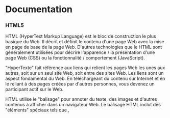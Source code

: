 # Documentation


### HTML5

HTML (HyperText Markup Language) est le bloc de construction le plus basique du Web. Il décrit et définit le contenu d'une page Web avec la mise en page de base de la page Web. D'autres technologies que le HTML sont généralement utilisées pour décrire l'apparence / la présentation d'une page Web (CSS) ou la fonctionnalité / comportement (JavaScript).

"HyperTexte" fait référence aux liens qui relient les pages Web les unes aux autres, soit sur un seul site Web, soit entre des sites Web. Les liens sont un aspect fondamental du Web. En téléchargeant du contenu sur Internet et en le reliant à des pages créées par d'autres personnes, vous devenez un participant actif sur le Web.

HTML utilise le "balisage" pour annoter du texte, des images et d'autres contenus à afficher dans un navigateur Web. Le balisage HTML inclut des "éléments" spéciaux tels que <head>, <title>, <body>, <entête>, <footer>, <article>, <section>, <p>, <div>, <span>, < img>, <aside>, <audio>, <canvas>, <datalist>, <détails>, <embed>, <nav>, <sortie>, <progression>, <vidéo> et bien d'autres.

Les balises HTML sont insensibles à la casse. Autrement dit, ils peuvent être écrits en majuscules, en minuscules ou en mélange. Exemple La balise <title> peut être écrite comme <Title>, <TITLE> ou de toute autre manière.

### CSS3
(CSS) Cascading Style Sheets est un langage de feuille de style utilisé pour décrire la présentation d'un document écrit dans un langage de balisage comme HTML. Il s'agit d'une technologie de base du World Wide Web, aux côtés de HTML et JavaScript.
CSS3 est la dernière évolution du langage Cascading Style Sheets et vise à étendre CSS2.1. Il apporte beaucoup de nouveautés tant attendues, comme des coins arrondis, des ombres, des dégradés, des transitions ou des animations, ainsi que de nouvelles mises en page comme des multi-colonnes, des boîtes flexibles ou des mises en réseau. Les parties expérimentales sont préfixées par le fournisseur et doivent être évitées dans les environnements de production, ou utilisées avec une extrême prudence car leur syntaxe et leur sémantique peuvent changer à l'avenir.

* structure
* Selecteur (div, .nomDiv, .#id)
* Proprieté (ex. color)
* Attribut (ex. red)

Voici la structure minimale d'une page HTML:
```html
<!DOCTYPE html>
  <html>
    <head>
      <meta charset="utf-8">
      <title>HTML basics</title>
    </head>
    <body>
    </body>
  </html>
```

```html
<!-- mainList = Block -->
<!-- --xmas = Modifier -->
<ul class="mainList mainList--xmas">
  <!-- __item = Element -->
  <li class="mainList__item">
    <!-- __itemLink = Element -->
    <a class="mainList__itemLink mainList__itemLink--isActive" href="/home">Home</a>
  </li>
  <!-- __item = Element -->
  <li class="mainList__item">
    <!-- __itemLink = Element -->
    <a class="mainList__itemLink" href="/home">About</a>
  </li>
  <!-- __item = Element -->
  <li class="mainList__item">
    <!-- __itemLink = Element -->
    <a class="mainList__itemLink" href="/home">Works</a>
  </li>
</ul>
```
### SCSS/SASS

* SCSS

  * Possibilité d'embriquer les selecteurs pour respecter le niveau de hiérarchie
  * Création de conditions, boucles et mixins (responsive)
  * Possibilité d'utiliser des variables

```
.jeSuisParent{
  color: $someColor; // VARIABLE

.jeSuisEnfant {
  color: yellow;
  }
}
```

* SASS :
Sass (Syntactically Awesome Stylesheets) est un langage de génération de feuilles de style initialement développé par Hampton Catlin et Nathalie Weizenbaum.
Sass est un langage de feuilles de style en cascade (CSS). C'est un langage de description qui est compilé en CSS. SassScript est un langage de script pouvant être utilisé à l’intérieur du code Sass. Deux syntaxes existent. La syntaxe originale, nommée « syntaxe indentée », est proche de Haml. La nouvelle syntaxe se nomme SCSS. Elle a un formalisme proche de CSS.

Mêmes carcatéristiques que le SCSS, mais différences à niveau syntaxique: alors que le SCSS respecte l'utilisation des accolades et des points virgules comme en CSS classique, en SASS il n'y a ni d'accolades ni de points virgules, ainsi la hiérarchie est gerée par l'indentation (comme en PUG, voir ci-dessus).


### Sites de veilles

* [Medium](https://medium.com)
* [Awwwards](https://www.awwwards.com)
* [Codepen](https://codepen.io)
* [JDN](https://www.journaldunet.com/)
* [UX Planet](https://uxplanet.org/)

### Sites indispensables
* [W3C](https://www.w3.org/)
* [MDN](https://developer.mozilla.org/fr/)
Exemple en SCSS :
```css
.mainList {
  display: flex;
  justify-content: space-between;
  &--xmas {
    background: green;
  }
  &__item {
    list-style: none;
  }
  &__itemLink {
    color: red;
    &--isActive {
      color: white;
    }
  }
}
```

Exemple en CSS du rendu :
```css
.mainList {

}
.mainList--xmas {

}
.mainList__item {

}
.mainList__itemLink {

}
.mainList__itemLink--isActive {

}
```


## Font-Face

Grâce à @font-face on peut utiliser des polices de caractère non-standard, c’est-à-dire
des polices de caractère autre que celles considérée comme étant 100% compatible
à tous les navigateurs pour le web. (Arial, Helvetica, Times New Roman, Times,
Courier, Verdana, etc.).
En permettant aux auteurs de fournir leurs propres polices, il n'est plus nécessaire de
dépendre uniquement des polices qui sont installées sur les postes des utilisateurs.
La règle @font-face peut être utilisée au niveau global d'une feuille de style et
également au sein d'un groupe lié à une règle @ conditionnelle.


@font face
Définition :
C’est une règle qui permet aux utilisateurs d’intégrer des différentes polices d’écritures qui
sont pas préinstaller sur leurs système, tout en les téléchargent depuis un navigateur. En
d’autres termes, c’est une réponse du CSS aux besoins des webdesigners.

Rôle:
@font face est une typographie qu’on intègre dans la partie style dans nos fichiers CSS. Son
rôle est de transformer le texte souhaité au format demandé par l’utilisateur.

Utilisation :
• Ecrire un texte dans notre fichier HTML sous format : <P>NOTRE TEXTE < /P> par exemple :
<P>je suis un paragraphe < /P> ;
• Télécharger la police qu’on veut intégrer dans notre ficher CSS par exemple « the blacklist »;
• Aller dans le fichier CSS pour intégrer la police tout en incluant @font face, font
family « name », src, url (format.woff)... ;
• Et enfin cibler le paragraphe <P>.
➢ EXEMPLE :
❖ @font face {
Font family : ‘ma police’ ;
src : url ('the_blacklist-webfont.woff2') format('woff2'),
url('the_blacklist-webfont.woff') format('woff');
font-weight: normal;
font-style: normal;
}

• Puis en cible le paragraphe <P> avec :
P {
Font family : ’ma police’ ;
}

✓Et on aura le résultant.



## Pseudo attributs

Les pseudo attributs `before` et `after` permettent de créer des noeuds HTML en CSS.
Ils sont essentiellement utilisés pour ajouter des ornements, des décorations ... On
peut bien entendu faire des animations avec, les positionner par rapport à leur parent
(relative / absolute). **Ils doivent obligatoirement avoir un `content: ''`**
afin de s'afficher.

```html
<section class="cover">
  <h1 class="cover__mainTitle">Présentation des pseudo-attributs</h1>
</section>
```

```css
.cover {
  background: #FDFDFD;
  padding: 20px;
  &__mainTitle {
    text-align: center;
    font-size: 24px;
    color: green;
    position: relative;
    &::before,
    &::after {
      position:absolute;
      content: '';
      display: block;
      width: 50px;
      height: 50px;
      background: green;
      top: 0;
    }
    &::before {
      left: 0;
    }
    &::after {
      right: 0;
    }
  }
}
```

Les pseudo attributs `first-child`, `last-child` et `nth-child(an+b)` permettent de cibler un élément qui est le premier/dernier/nombre élément fils par rapport à son élément parent.

```html
<nav class="navigation">
  <ul class="mainList">
    <li class="mainList_item">Home</li>
    <li class="mainList_item">Works</li>
    <li class="mainList_item">About</li>
    <li class="mainList_item">Contact</li>
    <li class="mainList_item">Social</li>
  </ul>
</nav>
```

```css
.mainList_item {
  text-decoration : none;
  font-size: 20px;
  color: #000;
  &:first-child {
    color: red;
  }
  &:nth-child(3) {
    color: green;
  }
  &:last-child {
    color: blue;
  }
}
```

## REM, EM, %, VW Sizing

### EM
* Relative à la taille de son parent direct.

```css
.cover {
  font-size: 100%;
  /* 100% = 16px */
  &__mainTitle {
    /* 1em = 16px / .8em =/= 16px */
    font-size: .8em;
  }
}
```

### REM

* Le REM est basé sur la taille de la racine (soit la balise <html>) qui, par défault a une valeur de 16px.
Afin d'éviter tout calcul, il est nécessaire de l'écraser en donnant une base de 10px soit 62.5%.
* Le REM est intéressant à utiliser si les media-queries employées sont en rem également. Cela vous permettra
de garder des proportions égales lorsqu'on va redimensionner la page.
* Ses proportions seront également gardées quand l'utilisateur zoomera dans votre page.

```css
html {
  /* 62.5% === 10px */
  font-size: 62.5%;
}
.mainTitle {
  /* 1.6rem == 16px */
  font-size: 1.6rem;
  /* 32rem === 320px */
  width: 32rem;
}
```

### VW(idth) / VH(ieght)

* Unités relatives à la taille de votre écran (peu importe le device)
* Attention au VH et à son contenu. 100vh === 100vh quoi qu'il arrive.
* VW : très utile pour les interfaces fluides.

## Responsive, Media Queries les plus utilisées :

* Sera sur toutes les résolutions
```css
.header {
  height: 400px;
}
```

* Media queries pour mobile
```css
@media (max-width: 480px) {
  /* Affichage sur mobile uniquement */
  .nom-de-class {

  }
}
```

* Media queries pour tablette
```css
@media (max-width: 768px) {
  /* Affichage sur tablette uniquement */
  .nom-de-class {

  }
}
```

* Media queries pour desktop
```css
@media (max-width: 1366px) {
  /* Affichage sur desktop uniquement*/
  .nom-de-class {

  }
}
```

* Media queries pour desktop-large
```css
@media (min-width: 961px) {
  /* Affichage sur desktop-large uniquement*/
  .nom-de-class {

  }
}
```


## Flexbox Grid

* Télécharger [flexboxgrid](http://flexboxgrid.com/) et mettre dans un dossier (.min.css) css avec le style.

* **Ne jamais utilisé de margin ou padding sur les class="col-xxx" quand on utilise une grille**

* col-xs > desktop / col-sm > tablette / col-lg > téléphone etc.
* offset permet de "sauter" des collonnes.

```html
<div class="container">
  <div class="row">

    <div class="col-xs-6 col-lg-4" >
      <h2> Titre 1</h2>
      <p>Lorem ipsum dolor sit amet, consectetur adipisicing elit. Temporibus fugit eligendi quo quia praesentium. Nam facere, est modi enim corporis perspiciatis, provident cumque.</p>
    </div>

    <div class="col-xs-6 col-lg-4">
      <h2>Titre 2</h2>
      <p>Lorem ipsum dolor sit amet, consectetur adipisicing elit. Dolore ad provident molestiae reprehenderit explicabo aliquid atque incidunt unde amet.</p>
    </div>

    <div class="col-xs-6 col-lg-4">
      <h2>Titre 3</h2>
      <p>Lorem ipsum dolor sit amet, consectetur adipisicing elit. Laborum rerum eum, quae voluptatum omnis aut eligendi, placeat ullam suscipit!</p>
    </div>

    <div class="col-xs-6 col-lg-6">
      <h2>Titre 4</h2>
      <p>Lorem ipsum dolor sit amet, consectetur adipisicing elit. Perferendis, eos aliquam sed quas optio porro architecto doloribus dicta. Rem voluptatibus corporis, molestias eos atque, sint!</p>
    </div>

    <div class="col-xs-12 col-lg-5 col-lg-offset-1">
      <h1>Titre 5</h1>
      <p>Lorem ipsum dolor sit amet, consectetur adipisicing elit. Deserunt error hic, autem sapiente delectus magni expedita. Eveniet blanditiis quod provident.</p>
    </div>

  </div>
</div>
```


## Parcel-bundler (installation)

Pré requis : node.js

Dans un dossier de dévelloppement, ecrire depuis FastShell :

* mkdir parcel-bundler -> cd parcel-bundler
* npm init
* npm install -g parcel-bundler
* mkdir src -> cd src
* touch index.html index.js
* mkdir styles -> cd styles
* touch styles.scss
* mkdir global && mkdir components && mkdir mixins
* touch global/`_variables.scss` && touch global/`_reset.scss` && touch mixins/`_forsize.scss`
* cd .. -> npm install
* touch .postcssrc
* npm install autoprefixer
* touch .babelrc
* npm install -D babel-preset-env

Pour lancer le serveur :
* npm start


## GitHub :

Récupérer un repositories :
* git clone https://lien-du-repo.git

Linker son dossier de travail à un répo GitHub :
* git remote add origin (url du github)

**Travailler sur le master est déconseillé, voir interdit selon les projets pour cela utiliser les branchs :**

* git checkout -b (nom de la branch) : créer une nouvelle branch
* git checkout (nom de la branch) : changer de branch

Push un projet sur GitHub :

* git add .
* git commit -m "message"
* git push origin (nom de la branch )

Pull un projet de GitHub :

* git pull origin (nom de la branch)


## Liens utiles :
* [Caniuse](https://caniuse.com/) : "c'est compatible partout ou pas?"
* [FrontEndQuizz](https://github.com/h5bp/Front-end-Developer-Interview-Questions)
* [CssNext](http://cssnext.io/)
* [MDN web docs](https://developer.mozilla.org/fr/)
